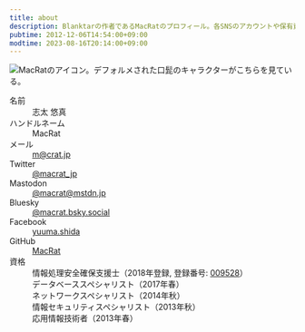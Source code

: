 ```yaml
---
title: about
description: Blanktarの作者であるMacRatのプロフィール。各SNSのアカウントや保有資格など。
pubtime: 2012-12-06T14:54:00+09:00
modtime: 2023-08-16T20:14:00+09:00
---
```


![MacRatのアイコン。デフォルメされた口髭のキャラクターがこちらを見ている。](/img/macrat.png "128x128")

<dl aria-label="MacRatのプロフィール">
  <dt>名前</dt>
  <dd>志太 悠真</dd>

  <dt>ハンドルネーム</dt>
  <dd>MacRat</dd>

  <dt>メール</dt>
  <dd><a target="_blank" href="mailto:m@crat.jp" rel="noopener noreferrer">m@crat.jp</a></dd>

  <dt>Twitter</dt>
  <dd><a target="_blank" href="https://twitter.com/macrat_jp" rel="noopener noreferrer">@macrat_jp</a></dd>

  <dt>Mastodon</dt>
  <dd><a target="_blank" href="https://mstdn.jp/@macrat" rel="noopener noreferrer">@macrat@mstdn.jp</a></dd>

  <dt>Bluesky</dt>
  <dd><a target="_blank" href="https://bsky.app/profile/macrat.bsky.social" rel="noopener noreferrer">@macrat.bsky.social</a></dd>

  <dt>Facebook</dt>
  <dd><a target="_blank" href="https://facebook.com/yuuma.shida" rel="noopener noreferrer">yuuma.shida</a></dd>

  <dt>GitHub</dt>
  <dd><a target="_blank" href="https://github.com/macrat" rel="noopener noreferrer">MacRat</a></dd>

  <dt>資格</dt>
  <dd>情報処理安全確保支援士（2018年登録, 登録番号: <a target="_blank" href="https://riss.ipa.go.jp/r?r=009528" rel="noopener noreferrer">009528</a>）</dd>
  <dd>データベーススペシャリスト（2017年春）</dd>
  <dd>ネットワークスペシャリスト（2014年秋）</dd>
  <dd>情報セキュリティスペシャリスト（2013年秋）</dd>
  <dd>応用情報技術者（2013年春）</dd>
</dl>
